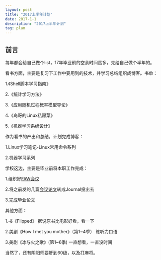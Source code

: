 ```yaml
---
layout: post
title: "2017上半年计划"
date: 2017-1-1 
description: "2017上半年计划"
tag: plan 
---   
```


## 前言


每年都会给自己做个list，17年毕业前的空余时间蛮多，先给自己做个半年的。


看书方面，主要是复习下工作中要用到的技术，并学习总结组织成博客。书单：


1.《Shell脚本学习指南》

2.《统计学习方法》

3.《应用随机过程概率模型导论》

4.《鸟哥的Linux私房菜》

5.《机器学习系统设计》

作为看书的产出和总结，计划完成博客：

1.Linux学习笔记-Linux常用命令系列

2.机器学习系列

学校这边，主要是毕业前将本职工作完成：

1.组织好[FAW会议](http://faw2017.uestc.edu.cn)

2.将之前发的几篇[会议论文](http://dblp.uni-trier.de/pers/hd/k/Kou:Shaowei)转成Journal投出去

3.完成毕业论文

其他方面：

1.书《Flipped》 据说原书比电影好看，看一下

2.美剧《How I met you mother》（第1~4季） 练听力口语

3.美剧《冰与火之歌》(第1~6季) 一直想看，一直没时间

当然了，还有阴阳师要肝到60级，以及打麻将。





